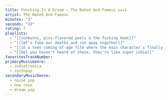 ```yaml
---
title: Punching In A Dream — The Naked And Famous ★★★½
artist: The Naked And Famous
minutes: "3"
seconds: "33"
rating: 7
playlists:
  - "[[sunburns, piss-flavored pools & the fucking heat]]"
  - "[[let's fake our deaths and run away together]]"
  - "[[in a teen coming-of-age film where the main character's finally ready for the next chapter]]"
  - "[[bet you haven't heard of these, they're like super indie]]"
favoritesTrackNumber:
primaryMusicGenre:
  - indietronica
  - synthpop
secondaryMusicGenre:
  - noise pop
  - new rave
  - dream pop
---
```

